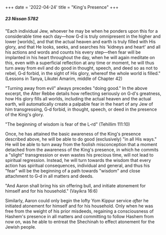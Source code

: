 +++
date = '2022-04-24'
title = "King's Presence"
+++

##### 23 Nissan 5782

"Each individual Jew, whoever he may be when he ponders upon this for a considerable time each day—how G‑d is truly omnipresent in the higher and lower [worlds], and that the actual heaven and earth is truly filled with His glory, and that He looks, seeks, and searches his 'kidneys and heart' and all his actions and words and counts his every step—then fear will be implanted in his heart throughout the day, when he will again meditate on this, even with a superficial reflection at any time or moment, he will thus turn away from evil and do good in thought, speech, and deed so as not to rebel, G‑d forbid, in the sight of His glory, whereof the whole world is filled." (Lessons in Tanya, Likutei Amarim, middle of Chapter 42)

"Turning away from evil" always precedes "doing good." In the above excerpt, the Alter Rebbe details how reflecting seriously on G‑d's greatness, how His glory fills all worlds, including the actual heaven and the actual earth, will automatically create a palpable fear in the heart of any Jew of him transgressing, G‑d forbid, in thought, speech, or deed in the presence of the King's glory.

"The beginning of wisdom is fear of the L‑rd" (Tehillim 111:10)

Once, he has attained the basic awareness of the King's presence described above, he will be able to do good (exclusively) "in all His ways." He will be able to turn away from the foolish misconception that a moment detached from the awareness of the King's presence, in which he commits a "slight" transgression or even wastes his precious time, will not lead to spiritual regression. Instead, he will turn towards the wisdom that every action has spiritual consequences, individual and general, and thus his "fear" will be the beginning of a path towards "wisdom" and close attachment to G‑d in all matters and deeds.

"And Aaron shall bring his sin offering bull, and initiate atonement for himself and for his household." (Vayikra 16:6)

Similarly, Aaron could only begin the lofty Yom Kippur service _after_ he initiated atonement for himself and for his household. Only when he was free from the weight of his prior misdeeds, regaining a consciousness of Hashem's presence in all matters and committing to follow Hashem from now on, was he able to entreat the Shechinah to effect atonement for the Jewish people.
